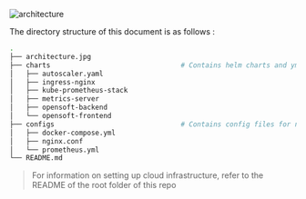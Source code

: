 ![architecture](https://github.com/nikhilpopli4900/final-opensoft/blob/main/infrasctructure/architecture.jpg)

The directory structure of this document is as follows :

```bash
.
├── architecture.jpg
├── charts                                # Contains helm charts and ymls
│   ├── autoscaler.yaml
│   ├── ingress-nginx
│   ├── kube-prometheus-stack
│   ├── metrics-server
│   ├── opensoft-backend
│   └── opensoft-frontend
├── configs                               # Contains config files for nginx and containers
│   ├── docker-compose.yml
│   ├── nginx.conf
│   └── prometheus.yml
└── README.md

```

> For information on setting up cloud infrastructure, refer to the README of the root folder of this repo
